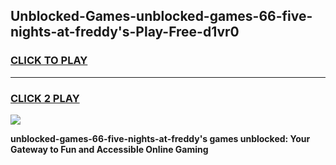 
## Unblocked-Games-unblocked-games-66-five-nights-at-freddy's-Play-Free-d1vr0
<h3>
<a href="https://premium76.site?title=unblocked-games-66-five-nights-at-freddy's&ref=19M">CLICK TO PLAY</a></h3>
<hr>

<h3>
<a href="https://premium76.site?title=unblocked-games-66-five-nights-at-freddy's&ref=19M">CLICK 2 PLAY</a>
  
</h3>

<a href="https://premium76.site?title=unblocked-games-66-five-nights-at-freddy's&ref=19M"><img src="https://clearcache.store/games.png"></a>


**unblocked-games-66-five-nights-at-freddy's games unblocked: Your Gateway to Fun and Accessible Online Gaming**

